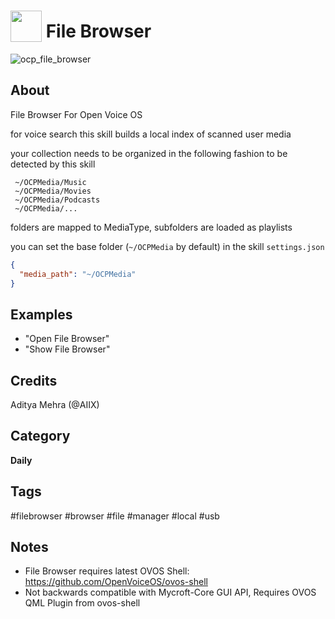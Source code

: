 # <img src='https://raw.githubusercontent.com/FortAwesome/Font-Awesome/6.x/svgs/solid/folder-open.svg' card_color='#55dffe' width='50' height='50' style='vertical-align:bottom'/> File Browser

![ocp_file_browser](https://github.com/OpenVoiceOS/ovos-skill-local-media/assets/33701864/d88630f2-3291-410a-a499-1d33ab93415c)

## About
File Browser For Open Voice OS

for voice search this skill builds a local index of scanned user media

your collection needs to be organized in the following fashion to be detected by this skill

     ~/OCPMedia/Music
     ~/OCPMedia/Movies
     ~/OCPMedia/Podcasts
     ~/OCPMedia/...

folders are mapped to MediaType, subfolders are loaded as playlists

you can set the base folder (`~/OCPMedia` by default) in the skill `settings.json` 

```json
{
  "media_path": "~/OCPMedia"
}
```

## Examples
* "Open File Browser"
* "Show File Browser"

## Credits
Aditya Mehra (@AIIX)

## Category
**Daily**

## Tags
#filebrowser
#browser
#file
#manager
#local
#usb

## Notes
- File Browser requires latest OVOS Shell: https://github.com/OpenVoiceOS/ovos-shell
- Not backwards compatible with Mycroft-Core GUI API, Requires OVOS QML Plugin from ovos-shell
